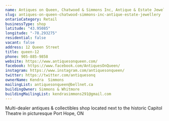 ```yaml
---
name: Antiques on Queen, Chatwood & Simmons Inc, Antique & Estate Jewellery 
slug: antiques-on-queen-chatwood-simmons-inc-antique-estate-jewellery
ontarioCategory: Retail
businessType: shop
latitude: "43.95085"
longitude: "-78.293275"
residential: false
vacant: false
address: 12 Queen Street
title: queen-12
phone: 905-885-9858
website: https://www.antiquesonqueen.com/
facebook: https://www.facebook.com/AntiquesOnQueen/
instagram: https://www.instagram.com/antiquesonqueen/
twitter: https://twitter.com/antiquesonq
ownerName: Kendra  Simmons
mailingList: antiquesonqueen@bellnet.ca
buildingOwner: Simmons & Whitmore
buildingMailingList: kendrasimmons291@gmail.com
---
```


Multi-dealer antiques & collectibles shop located next to the historic Capitol Theatre in picturesque Port Hope, ON
